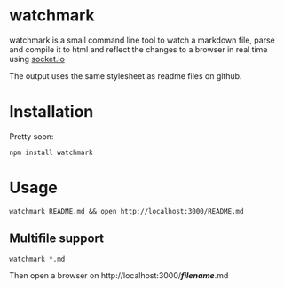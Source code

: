 watchmark
=========

watchmark is a small command line tool to watch a markdown file, parse and compile it to html and reflect the changes to a browser in real time using [socket.io](http://http://socket.io/)

The output uses the same stylesheet as readme files on github.

Installation
============
Pretty soon:

	npm install watchmark


Usage
=====
	watchmark README.md && open http://localhost:3000/README.md
	
Multifile support
-----------------
	watchmark *.md

Then open a browser on http://localhost:3000/***filename***.md 




